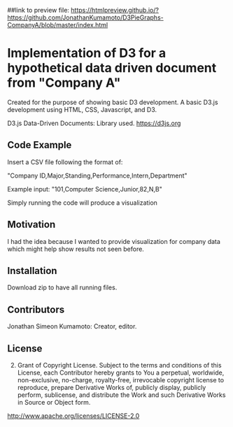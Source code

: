 ##link to preview file:
https://htmlpreview.github.io/?https://github.com/JonathanKumamoto/D3PieGraphs-CompanyA/blob/master/index.html

# Implementation of D3 for a hypothetical data driven document from "Company A"

Created for the purpose of showing basic D3 development. A basic D3.js development using HTML, CSS, Javascript, and D3.


D3.js Data-Driven Documents: Library used.
https://d3js.org

## Code Example

Insert a CSV file following the format of:

"Company ID,Major,Standing,Performance,Intern,Department"

Example input: "101,Computer Science,Junior,82,N,B"


Simply running the code will produce a visualization

## Motivation

I had the idea because I wanted to provide visualization for company data which might help show results not seen before.

## Installation

Download zip to have all running files.

## Contributors

Jonathan Simeon Kumamoto: Creator, editor.

## License

2. Grant of Copyright License. Subject to the terms and conditions of this License, each Contributor hereby grants to You a perpetual, worldwide, non-exclusive, no-charge, royalty-free, irrevocable copyright license to reproduce, prepare Derivative Works of, publicly display, publicly perform, sublicense, and distribute the Work and such Derivative Works in Source or Object form.

http://www.apache.org/licenses/LICENSE-2.0

